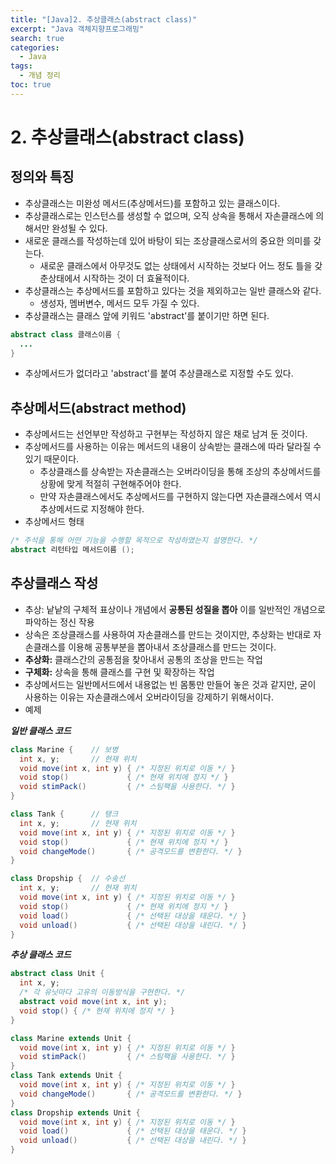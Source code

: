 ```yaml
---
title: "[Java]2. 추상클래스(abstract class)"
excerpt: "Java 객체지향프로그래밍"
search: true
categories:
  - Java
tags:
  - 개념 정리
toc: true
---
```


# 2. 추상클래스(abstract class)

## 정의와 특징
- 추상클래스는 미완성 메서드(추상메서드)를 포함하고 있는 클래스이다.
- 추상클래스로는 인스턴스를 생성할 수 없으며, 오직 상속을 통해서 자손클래스에 의해서만 완성될 수 있다.
- 새로운 클래스를 작성하는데 있어 바탕이 되는 조상클래스로서의 중요한 의미를 갖는다.
  - 새로운 클래스에서 아무것도 없는 상태에서 시작하는 것보다 어느 정도 틀을 갖춘상태에서 시작하는 것이 더 효율적이다.
- 추상클래스는 추상메서드를 포함하고 있다는 것을 제외하고는 일반 클래스와 같다.
  - 생성자, 멤버변수, 메서드 모두 가질 수 있다.
- 추상클래스는 클래스 앞에 키워드 'abstract'를 붙이기만 하면 된다.

```java
abstract class 클래스이름 {
  ...
}
```

- 추상메서드가 없더라고 'abstract'를 붙여 추상클래스로 지정할 수도 있다.

## 추상메서드(abstract method)
- 추상메서드는 선언부만 작성하고 구현부는 작성하지 않은 채로 남겨 둔 것이다.
- 추상메서드를 사용하는 이유는 메서드의 내용이 상속받는 클래스에 따라 달라질 수 있기 때문이다.
  - 추상클래스를 상속받는 자손클래스는 오버라이딩을 통해 조상의 추상메서드를 상황에 맞게 적절히 구현해주어야 한다.
  - 만약 자손클래스에서도 추상메서드를 구현하지 않는다면 자손클래스에서 역시 추상메서드로 지정해야 한다.
- 추상메서드 형태

```java
/* 주석을 통해 어떤 기능을 수행할 목적으로 작성하였는지 설명한다. */
abstract 리턴타입 메서드이름 ();
```

## 추상클래스 작성
- 추상: 낱낱의 구체적 표상이나 개념에서 **공통된 성질을 뽑아** 이를 일반적인 개념으로 파악하는 정신 작용
- 상속은 조상클래스를 사용하여 자손클래스를 만드는 것이지만, 추상화는 반대로 자손클래스를 이용해 공통부분을 뽑아내서 조상클래스를 만드는 것이다.
- **추상화:** 클래스간의 공통점을 찾아내서 공통의 조상을 만드는 작업
- **구체화:** 상속을 통해 클래스를 구현 및 확장하는 작업
- 추상메서드는 일반메서드에서 내용없는 빈 몸통만 만들어 놓은 것과 같지만, 굳이 사용하는 이유는 자손클래스에서 오버라이딩을 강제하기 위해서이다.
- 예제

___일반 클래스 코드___

```java
class Marine {    // 보병
  int x, y;       // 현재 위치
  void move(int x, int y) { /* 지정된 위치로 이동 */ }
  void stop()             { /* 현재 위치에 정지 */ }
  void stimPack()         { /* 스팀팩을 사용한다. */ }
}

class Tank {      // 탱크
  int x, y;       // 현재 위치
  void move(int x, int y) { /* 지정된 위치로 이동 */ }
  void stop()             { /* 현재 위치에 정지 */ }
  void changeMode()       { /* 공격모드를 변환한다. */ }
}

class Dropship {  // 수송선
  int x, y;       // 현재 위치
  void move(int x, int y) { /* 지정된 위치로 이동 */ }
  void stop()             { /* 현재 위치에 정지 */ }
  void load()             { /* 선택된 대상을 태운다. */ }
  void unload()           { /* 선택된 대상을 내린다. */ }
}
```

___추상 클래스 코드___

```java
abstract class Unit {
  int x, y;
  /* 각 유닛마다 고유의 이동방식을 구현한다. */
  abstract void move(int x, int y);
  void stop() { /* 현재 위치에 정지 */ }
}

class Marine extends Unit {
  void move(int x, int y) { /* 지정된 위치로 이동 */ }
  void stimPack()         { /* 스팀팩을 사용한다. */ }
}
class Tank extends Unit {
  void move(int x, int y) { /* 지정된 위치로 이동 */ }
  void changeMode()       { /* 공격모드를 변환한다. */ }
}
class Dropship extends Unit {
  void move(int x, int y) { /* 지정된 위치로 이동 */ }
  void load()             { /* 선택된 대상을 태운다. */ }
  void unload()           { /* 선택된 대상을 내린다. */ }
}
```
